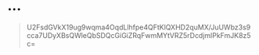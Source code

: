 # ...
> U2FsdGVkX19ug9wqma4OqdLlhfpe4QFtKlQXHD2quMX/JuUWbz3s9cca7UDyXBsQWleQbSDQcGiGiZRqFwmMYtVRZ5rDcdjmlPkFmJK8z5c=
